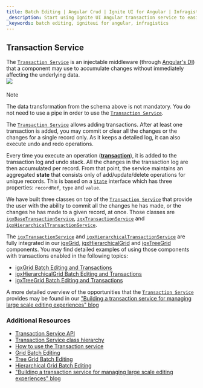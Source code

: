 ```yaml
---
title: Batch Editing | Angular Crud | Ignite UI for Angular | Infragistics
_description: Start using Ignite UI Angular transaction service to easily implement batch editing and perform Angular CRUD operations on your components.
_keywords: batch editing, igniteui for angular, infragistics
---
```



## Transaction Service

The [`Transaction Service`]({environment:angularApiUrl}/interfaces/transactionservice.html) is an injectable middleware (through [Angular's DI](https://angular.io/guide/dependency-injection)) that a component may use to accumulate changes without immediately affecting the underlying data.
    <img src="https://cdn-images-1.medium.com/max/800/1*O-6DidcFW_XCSqgKRfXf_Q.png"
        style="display:flex;max-height:400px;margin:auto auto 20px auto;" />

> [!NOTE]
> The data transformation from the schema above is not mandatory. You do not need to use a pipe in order to use the [`Transaction Service`]({environment:angularApiUrl}/interfaces/transactionservice.html).

The [`Transaction Service`]({environment:angularApiUrl}/interfaces/transactionservice.html) allows adding transactions. After at least one transaction is added, you may commit or clear all the changes or the changes for a single record only. As it keeps a detailed log, it can also execute undo and redo operations.

Every time you execute an operation ([**transaction**]({environment:angularApiUrl}/interfaces/transaction.html)), it is added to the transaction log and undo stack. All the changes in the transaction log are then accumulated per record. From that point, the service maintains an aggregated **state** that consists only of add/update/delete operations for unique records. This is based on a [`State`]({environment:angularApiUrl}/interfaces/state.html) interface which has three properties: `recordRef`, `type` and `value`.

We have built three classes on top of the [`Transaction Service`]({environment:angularApiUrl}/interfaces/transactionservice.html) that provide the user with the ability to commit all the changes he has made, or the changes he has made to a given record, at once. Those classes are [`igxBaseTransactionService`]({environment:angularApiUrl}/classes/igxbasetransactionservice.html), [`igxTransactionService`]({environment:angularApiUrl}/classes/igxtransactionservice.html) and [`igxHierarchicalTransactionService`]({environment:angularApiUrl}/classes/igxhierarchicaltransactionservice.html).

The [`igxTransactionService`]({environment:angularApiUrl}/classes/igxtransactionservice.html) and [`igxHierarchicalTransactionService`]({environment:angularApiUrl}/classes/igxhierarchicaltransactionservice.html) are fully integrated in our [igxGrid]({environment:angularApiUrl}/classes/igxgridcomponent.html), [igxHierarchicalGrid]({environment:angularApiUrl}/classes/igxhierarchicalgridcomponent.html) and [igxTreeGrid]({environment:angularApiUrl}/classes/igxtreegridcomponent.html) components. You may find detailed examples of using those components with transactions enabled in the following topics:
* [igxGrid Batch Editing and Transactions](grid/batch_editing.md)
* [igxHierarchicalGrid Batch Editing and Transactions](hierarchicalgrid/batch_editing.md)
* [igxTreeGrid Batch Editing and Transactions](treegrid/batch_editing.md)

A more detailed overview of the opportunities that the [`Transaction Service`]({environment:angularApiUrl}/interfaces/transactionservice.html) provides may be found in our ["Building a transaction service for managing large scale editing experiences" blog](https://blog.angular.io/building-a-transaction-service-for-managing-large-scale-editing-experiences-ded666eafd5e)

### Additional Resources
<div class="divider--half"></div>

* [Transaction Service API]({environment:angularApiUrl}/interfaces/transactionservice.html)
* [Transaction Service class hierarchy](transaction-classes.md)
* [How to use the Transaction service](transaction-how-to-use.md)
* [Grid Batch Editing](grid/batch_editing.md)
* [Tree Grid Batch Editing](treegrid/batch_editing.md)
* [Hierarchical Grid Batch Editing](hierarchicalgrid/batch_editing.md)
* ["Building a transaction service for managing large scale editing experiences" blog](https://blog.angular.io/building-a-transaction-service-for-managing-large-scale-editing-experiences-ded666eafd5e)
